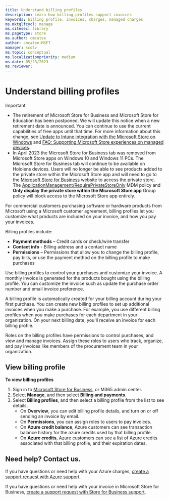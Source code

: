 ```yaml
---
title: Understand billing profiles
description: Learn how billing profiles support invoices
keywords: billing profile, invoices, charges, managed charges
ms.mktglfcycl: manage
ms.sitesec: library
ms.pagetype: store
ms.author: cmcatee
author: cmcatee-MSFT
manager: scotv
ms.topic: conceptual
ms.localizationpriority: medium
ms.date: 05/23/2023
ms.reviewer: 
---
```


# Understand billing profiles

> [!IMPORTANT]
>
> - The retirement of Microsoft Store for Business and Microsoft Store for Education has been postponed. We will update this notice when a new retirement date is announced. You can continue to use the current capabilities of free apps until that time. For more information about this change, see [Update to Intune integration with the Microsoft Store on Windows](https://techcommunity.microsoft.com/t5/windows-it-pro-blog/update-to-endpoint-manager-integration-with-the-microsoft-store/ba-p/3585077) and [FAQ: Supporting Microsoft Store experiences on managed devices](https://techcommunity.microsoft.com/t5/windows-management/faq-supporting-microsoft-store-experiences-on-managed-devices/m-p/3585286).
> - In April 2023 the Microsoft Store for Business tab was removed from Microsoft Store apps on Windows 10 and Windows 11 PCs. The Microsoft Store for Business tab will continue to be available on Hololens devices. Users will no longer be able to see products added to the private store within the Microsoft Store app and will need to go to the [Microsoft Store for Business](https://businessstore.microsoft.com/) website to access the private store. The [ApplicationManagement/RequirePrivateStoreOnly](/windows/client-management/mdm/policy-configuration-service-provider#ApplicationManagement_RequirePrivateStoreOnly) MDM policy and **Only display the private store within the Microsoft Store app** Group policy will block access to the Microsoft Store app entirely.

For commercial customers purchasing software or hardware products from Microsoft using a Microsoft customer agreement, billing profiles let you customize what products are included on your invoice, and how you pay your invoices. 

Billing profiles include:
- **Payment methods** – Credit cards or check/wire transfer
- **Contact info** - Billing address and a contact name
- **Permissions** – Permissions that allow you to change the billing profile, pay bills, or use the payment method on the billing profile to make purchases

Use billing profiles to control your purchases and customize your invoice. A monthly invoice is generated for the products bought using the billing profile. You can customize the invoice such as update the purchase order number and email invoice preference.

A billing profile is automatically created for your billing account during your first purchase. You can create new billing profiles to set up additional invoices when you make a purchase. For example, you use different billing profiles when you make purchases for each department in your organization. On your next billing date, you'll receive an invoice for each billing profile. 

Roles on the billing profiles have permissions to control purchases, and view and manage invoices. Assign these roles to users who track, organize, and pay invoices like members of the procurement team in your organization. 

## View billing profile
**To view billing profiles**
1. Sign in to [Microsoft Store for Business]( https://businessstore.microsoft.com/), or M365 admin center. 
2. Select **Manage**, and then select **Billing and payments**. 
3. Select **Billing profiles**, and then select a billing profile from the list to see details.
    - On **Overview**, you can edit billing profile details, and turn on or off sending an invoice by email.
    - On **Permissions**, you can assign roles to users to pay invoices.
    - On **Azure credit balance**, Azure customers can see transaction balance history for the azure credits used by that billing profile.
    - On **Azure credits**, Azure customers can see a list of Azure credits associated with that billing profile, and their expiration dates.

## Need help? Contact us.
If you have questions or need help with your Azure charges, [create a support request with Azure support](https://portal.azure.com/#blade/Microsoft_Azure_Support/HelpAndSupportBlade/newsupportrequest).

If you have questions or need help with your invoice in Microsoft Store for Business, [create a support request with Store for Business support](https://businessstore.microsoft.com).
